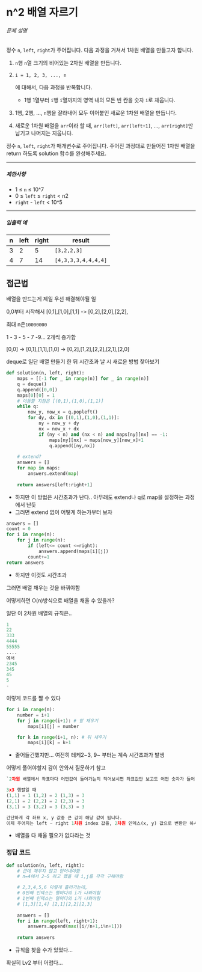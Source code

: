 # n^2 배열 자르기

###### 문제 설명

정수 `n`, `left`, `right`가 주어집니다. 다음 과정을 거쳐서 1차원 배열을 만들고자 합니다.

1. `n`행 `n`열 크기의 비어있는 2차원 배열을 만듭니다.

2. ```
   i = 1, 2, 3, ..., n
   ```

   에 대해서, 다음 과정을 반복합니다.

   - 1행 1열부터 `i`행 `i`열까지의 영역 내의 모든 빈 칸을 숫자 `i`로 채웁니다.

3. 1행, 2행, ..., `n`행을 잘라내어 모두 이어붙인 새로운 1차원 배열을 만듭니다.

4. 새로운 1차원 배열을 `arr`이라 할 때, `arr[left]`, `arr[left+1]`, ..., `arr[right]`만 남기고 나머지는 지웁니다.

정수 `n`, `left`, `right`가 매개변수로 주어집니다. 주어진 과정대로 만들어진 1차원 배열을 return 하도록 solution 함수를 완성해주세요.

------

##### 제한사항

- 1 ≤ `n` ≤ 10^7
- 0 ≤ `left` ≤ `right` < n2
- `right` - `left` < 10^5

------

##### 입출력 예

| n    | left | right | result              |
| ---- | ---- | ----- | ------------------- |
| 3    | 2    | 5     | `[3,2,2,3]`         |
| 4    | 7    | 14    | `[4,3,3,3,4,4,4,4]` |



## 접근법

배열을 만드는게 제일 우선 해결해야될 일

0,0부터 시작해서 [0,1],[1,0],[1,1] -> [0,2],[2,0],[2,2],

최대 n은`10000000`

1 - 3 - 5 - 7 -9... 2개씩 증가함

[0,0] -> [0,1],[1,1],[1,0] -> [0,2],[1,2],[2,2],[2,1],[2,0]

deque로 일단 배열 만들기 한 뒤 시간초과 날 시 새로운 방법 찾아보기

```python
def solution(n, left, right):
    maps = [[-1 for _ in range(n)] for _ in range(n)]
    q = deque()
    q.append([0,0])
    maps[0][0] = 1
    # 이동할 지점은 [(0,1),(1,0),(1,1)]
    while q:
        now_y, now_x = q.popleft()
        for dy, dx in [(0,1),(1,0),(1,1)]:
            ny = now_y + dy
            nx = now_x + dx
            if (ny < n) and (nx < n) and maps[ny][nx] == -1:
                maps[ny][nx] = maps[now_y][now_x]+1
                q.append([ny,nx])
    
    # extend?
    answers = []
    for map in maps:
        answers.extend(map)
    
    return answers[left:right+1]
```

- 하지만 이 방법은 시간초과가 난다.. 아무래도 extend나 q로 map을 설정하는 과정에서 난듯
- 그러면 extend 없이 어떻게 하는가부터 보자

```python
answers = []
count = 0
for i in range(n):
    for j in range(n):
        if (left<= count <=right):
            answers.append(maps[i][j])
        count+=1
return answers
```

- 하지만 이것도 시간초과

그러면 배열 채우는 것을 바꿔야함

어떻게하면 O(n)방식으로 배열을 채울 수 있을까?

일단 이 2차원 배열의 규칙은..

```python
1
22
333
4444
55555
....
에서
2345
345
45
5
-
```

이렇게 코드를 짤 수 있다

```python
for i in range(n):
    number = i+1
    for j in range(i+1): # 앞 채우기
        maps[i][j] = number

    for k in range(i+1, n): # 뒤 채우기
        maps[i][k] = k+1
```

- 줄어들긴했지만... 여전히 테케2~3, 9~ 부터는 계속 시간초과가 발생

어떻게 풀어야할지 감이 안와서 질문하기 참고

```python
`2차원 배열에서 좌표마다 어떤값이 들어가는지 적어보시면 좌표값만 보고도 어떤 숫자가 들어 있을지 알 수 있을거에요`

3x3 행렬일 때
(1,1) = 1 (1,2) = 2 (1,3) = 3
(2,1) = 2 (2,2) = 2 (2,3) = 3
(3,1) = 3 (3,2) = 3 (3,3) = 3

간단하게 각 좌표 x, y 값중 큰 값이 해당 값이 됩니다.
이제 주어지는 left ~ right 1차원 index 값을, 2차원 인덱스(x, y) 값으로 변환만 하시면 되겠네요?
```

- 배열을 다 채울 필요가 없다라는 것



### 정답 코드

```python
def solution(n, left, right):
    # 근데 채우지 않고 얻어내야함
    # n=4에서 2~5 라고 했을 때 i,j를 각각 구해야함

    # 2,3,4,5,6 이렇게 흘러가는데,
    # 0번째 인덱스는 행마다의 i가 나와야함
    # 1번쨰 인덱스는 열마다의 i가 나와야함
    # [1,3][1,4] [2,1][2,2][2,3]
    
    answers = []
    for i in range(left, right+1):
        answers.append(max([i//n+1,i%n+1]))
    
    return answers
```

- 규칙을 찾을 수가 있었다...

확실히 Lv2 부터 어렵다...



